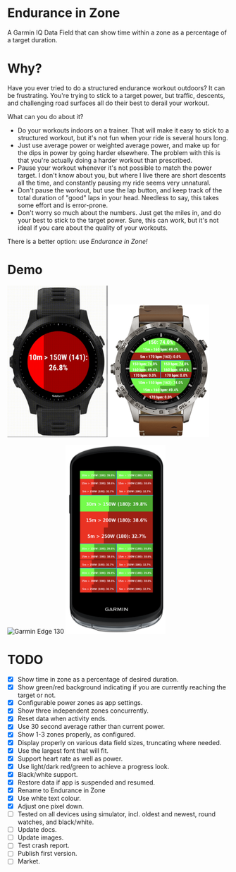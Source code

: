 # Endurance in Zone

A Garmin IQ Data Field that can show time within a zone as a percentage of a target duration.

# Why?

Have you ever tried to do a structured endurance workout outdoors? It can be frustrating. You're trying to stick to a target power, but traffic, descents, and challenging road surfaces all do their best to derail your workout.

What can you do about it?

- Do your workouts indoors on a trainer. That will make it easy to stick to a structured workout, but it's not fun when your ride is several hours long.
- Just use average power or weighted average power, and make up for the dips in power by going harder elsewhere. The problem with this is that you're actually doing a harder workout than prescribed.
- Pause your workout whenever it's not possible to match the power target. I don't know about you, but where I live there are short descents all the time, and constantly pausing my ride seems very unnatural.
- Don't pause the workout, but use the lap button, and keep track of the total duration of "good" laps in your head. Needless to say, this takes some effort and is error-prone.
- Don't worry so much about the numbers. Just get the miles in, and do your best to stick to the target power. Sure, this can work, but it's not ideal if you care about the quality of your workouts.

There is a better option: use _Endurance in Zone!_

# Demo

<p float="left">
    <img src="images/forerunner.gif" alt="Garmin Forerunner 945" width="45%">
    <img src="images/marq.png" alt="Garmin MARQ Adventurer" width="45%">
</p>

<p float="left">
    <img src="images/edge130.gif" alt="Garmin Edge 130" width="45%">
    <img src="images/edge1040.png" alt="Garmin Edge 1040" width="45%">
</p>

# TODO

- [x] Show time in zone as a percentage of desired duration.
- [x] Show green/red background indicating if you are currently reaching the target or not.
- [x] Configurable power zones as app settings.
- [x] Show three independent zones concurrently.
- [x] Reset data when activity ends.
- [x] Use 30 second average rather than current power.
- [x] Show 1-3 zones properly, as configured.
- [x] Display properly on various data field sizes, truncating where needed.
- [x] Use the largest font that will fit.
- [x] Support heart rate as well as power.
- [x] Use light/dark red/green to achieve a progress look.
- [x] Black/white support.
- [x] Restore data if app is suspended and resumed.
- [x] Rename to Endurance in Zone
- [x] Use white text colour.
- [x] Adjust one pixel down.
- [ ] Tested on all devices using simulator, incl. oldest and newest, round watches, and black/white.
- [ ] Update docs.
- [ ] Update images.
- [ ] Test crash report.
- [ ] Publish first version.
- [ ] Market.
